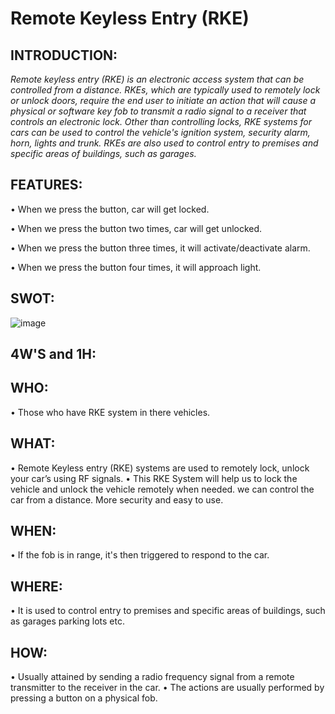 
# Remote Keyless Entry (RKE)
## INTRODUCTION:
_Remote keyless entry (RKE) is an electronic access system that can be controlled from a distance. RKEs, which are typically used to remotely lock or unlock doors, require the end user to initiate an action that will cause a physical or software key fob to transmit a radio signal to a receiver that controls an electronic lock.
Other than controlling locks, RKE systems for cars can be used to control the vehicle's ignition system, security alarm, horn, lights and trunk. RKEs are also used to control entry to premises and specific areas of buildings, such as garages._

## FEATURES:
•	When we press the button, car will get locked.

•	When we press the button two times, car will get unlocked.

•	When we press the button three times, it will activate/deactivate alarm.

•	When we press the button four times, it will approach light.

## SWOT:
 ![image](https://user-images.githubusercontent.com/98813710/157849763-f2eddbe7-10e2-4199-bf5a-864eaa74126a.png)



 ## 4W'S and 1H:
## WHO:

•	Those who have RKE system in there vehicles.

## WHAT:

•	Remote Keyless entry (RKE) systems are used to remotely lock, unlock your car’s using RF signals.
•	This RKE System will help us to lock the vehicle and unlock the vehicle remotely when needed. we can control the car from a distance. More security and easy to use.

## WHEN:

•	If the fob is in range, it's then triggered to respond to the car.

## WHERE:

•	It is used to control entry to premises and specific areas of buildings, such as garages parking lots etc.

## HOW:

•	Usually attained by sending a radio frequency signal from a remote transmitter to the receiver in the car.
•	The actions are usually performed by pressing a button on a physical fob.

